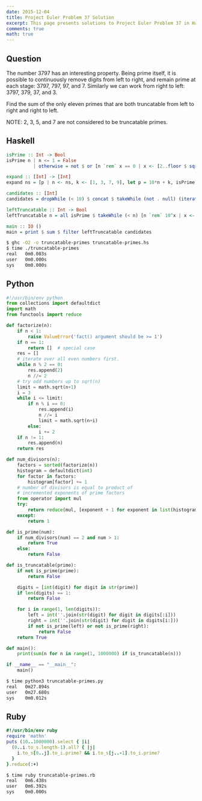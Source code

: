 ```yaml
---
date: 2015-12-04
title: Project Euler Problem 37 Solution
excerpt: This page presents solutions to Project Euler Problem 37 in Haskell, Python and Ruby.
comments: true
math: true
---
```



## Question

The number 3797 has an interesting property. Being prime itself, it is possible 
to continuously remove digits from left to right, and remain prime at each 
stage: 3797, 797, 97, and 7. Similarly we can work from right to left: 3797, 
379, 37, and 3.

Find the sum of the only eleven primes that are both truncatable from left to 
right and right to left.

NOTE: 2, 3, 5, and 7 are not considered to be truncatable primes.







## Haskell

```haskell
isPrime :: Int -> Bool
isPrime n | n <= 1 = False
          | otherwise = not $ or [n `rem` x == 0 | x <- [2..floor $ sqrt $ fromIntegral n]]

expand :: [Int] -> [Int]
expand ns = [p | n <- ns, k <- [1, 3, 7, 9], let p = 10*n + k, isPrime p]

candidates :: [Int]
candidates = dropWhile (< 10) $ concat $ takeWhile (not . null) (iterate expand [2, 3, 5, 7])

leftTruncatable :: Int -> Bool
leftTruncatable n = all isPrime $ takeWhile (< n) [n `rem` 10^x | x <- [1..]]

main :: IO ()
main = print $ sum $ filter leftTruncatable candidates
```


```bash
$ ghc -O2 -o truncatable-primes truncatable-primes.hs
$ time ./truncatable-primes
real   0m0.003s
user   0m0.000s
sys    0m0.000s
```



## Python

```python
#!/usr/bin/env python
from collections import defaultdict
import math
from functools import reduce

def factorize(n):
    if n < 1:
        raise ValueError('fact() argument should be >= 1')
    if n == 1:
        return []  # special case
    res = []
    # iterate over all even numbers first.
    while n % 2 == 0:
        res.append(2)
        n //= 2
    # try odd numbers up to sqrt(n)
    limit = math.sqrt(n+1)
    i = 3
    while i <= limit:
        if n % i == 0:
            res.append(i)
            n //= i
            limit = math.sqrt(n+i)
        else:
            i += 2
    if n != 1:
        res.append(n)
    return res

def num_divisors(n):
    factors = sorted(factorize(n))
    histogram = defaultdict(int)
    for factor in factors:
        histogram[factor] += 1
    # number of divisors is equal to product of 
    # incremented exponents of prime factors
    from operator import mul
    try:
        return reduce(mul, [exponent + 1 for exponent in list(histogram.values())])
    except:
        return 1

def is_prime(num):
    if num_divisors(num) == 2 and num > 1:
        return True
    else:
        return False

def is_truncatable(prime):
    if not is_prime(prime):
        return False

    digits = [int(digit) for digit in str(prime)]
    if len(digits) == 1:
        return False

    for i in range(1, len(digits)):
        left = int(''.join(str(digit) for digit in digits[:i]))
        right = int(''.join(str(digit) for digit in digits[i:]))
        if not is_prime(left) or not is_prime(right):
            return False
    return True

def main():
    print(sum(n for n in range(1, 1000000) if is_truncatable(n)))

if __name__ == "__main__":
    main()
```


```bash
$ time python3 truncatable-primes.py
real   0m27.894s
user   0m27.680s
sys    0m0.012s
```



## Ruby

```ruby
#!/usr/bin/env ruby
require 'mathn'
puts (10..1000000).select { |i|
  (0..i.to_s.length-1).all? { |j|
    i.to_s[0..j].to_i.prime? && i.to_s[j..-1].to_i.prime?
  }
}.reduce(:+)
```


```bash
$ time ruby truncatable-primes.rb
real   0m6.438s
user   0m6.392s
sys    0m0.000s
```


